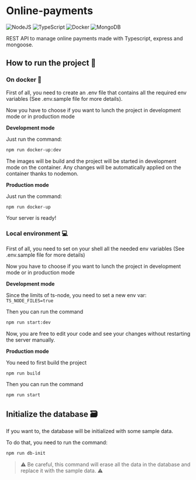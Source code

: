 # Online-payments

![NodeJS](https://img.shields.io/badge/node.js-6DA55F?style=for-the-badge&logo=node.js&logoColor=white)
![TypeScript](https://img.shields.io/badge/typescript-%23007ACC.svg?style=for-the-badge&logo=typescript&logoColor=white)
![Docker](https://img.shields.io/badge/docker-%230db7ed.svg?style=for-the-badge&logo=docker&logoColor=white)
![MongoDB](https://img.shields.io/badge/MongoDB-%234ea94b.svg?style=for-the-badge&logo=mongodb&logoColor=white)

REST API to manage online payments made with Typescript, express and mongoose.

## How to run the project 🚀

### On docker 🐳

First of all, you need to create an .env file that contains all the required env variables (See .env.sample file for more details).

Now you have to choose if you want to lunch the project in development mode or in production mode

**Development mode**

Just run the command:

```sh
npm run docker-up:dev
```

The images will be build and the project will be started in development mode on the container.
Any changes will be automatically applied on the container thanks to nodemon.

**Production mode**

Just run the command:

```sh
npm run docker-up
```

Your server is ready!

### Local environment 💻

First of all, you need to set on your shell all the needed env variables (See .env.sample file for more details)

Now you have to choose if you want to lunch the project in development mode or in production mode

**Development mode**

Since the limits of ts-node, you need to set a new env var: `TS_NODE_FILES=true`

Then you can run the command

```sh
npm run start:dev
```

Now, you are free to edit your code and see your changes without restarting the server manually.

**Production mode**

You need to first build the project

```sh
npm run build
```

Then you can run the command

```sh
npm run start
```

## Initialize the database 🗃️

If you want to, the database will be initialized with some sample data.

To do that, you need to run the command:

```sh
npm run db-init
```

> ⚠️ Be careful, this command will erase all the data in the database and replace it with the sample data. ⚠️
